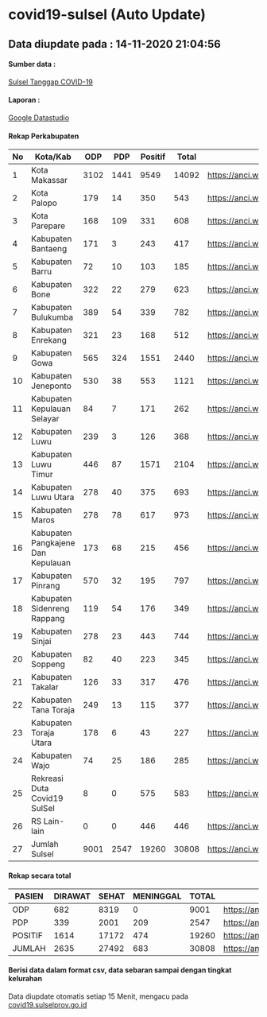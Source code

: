 
# covid19-sulsel (Auto Update)

## Data diupdate pada : 14-11-2020 21:04:56

#### Sumber data :
[Sulsel Tanggap COVID-19](https://covid19.sulselprov.go.id)

#### Laporan :
[Google Datastudio](https://datastudio.google.com/s/jythWGc1j4w)

#### Rekap Perkabupaten 
|No|Kota/Kab|ODP|PDP|Positif|Total|Link|
| --- | --- | --- | --- | --- | --- | --- |
|1|Kota Makassar|3102|1441|9549|14092|https://anci.web.id/cor/kota_makassar|
|2|Kota Palopo|179|14|350|543|https://anci.web.id/cor/kota_palopo|
|3|Kota Parepare|168|109|331|608|https://anci.web.id/cor/kota_parepare|
|4|Kabupaten Bantaeng|171|3|243|417|https://anci.web.id/cor/kabupaten_bantaeng|
|5|Kabupaten Barru|72|10|103|185|https://anci.web.id/cor/kabupaten_barru|
|6|Kabupaten Bone|322|22|279|623|https://anci.web.id/cor/kabupaten_bone|
|7|Kabupaten Bulukumba|389|54|339|782|https://anci.web.id/cor/kabupaten_bulukumba|
|8|Kabupaten Enrekang|321|23|168|512|https://anci.web.id/cor/kabupaten_enrekang|
|9|Kabupaten Gowa|565|324|1551|2440|https://anci.web.id/cor/kabupaten_gowa|
|10|Kabupaten Jeneponto|530|38|553|1121|https://anci.web.id/cor/kabupaten_jeneponto|
|11|Kabupaten Kepulauan Selayar|84|7|171|262|https://anci.web.id/cor/kabupaten_kepulauan_selayar|
|12|Kabupaten Luwu|239|3|126|368|https://anci.web.id/cor/kabupaten_luwu|
|13|Kabupaten Luwu Timur|446|87|1571|2104|https://anci.web.id/cor/kabupaten_luwu_timur|
|14|Kabupaten Luwu Utara|278|40|375|693|https://anci.web.id/cor/kabupaten_luwu_utara|
|15|Kabupaten Maros|278|78|617|973|https://anci.web.id/cor/kabupaten_maros|
|16|Kabupaten Pangkajene Dan Kepulauan|173|68|215|456|https://anci.web.id/cor/kabupaten_pangkajene_dan_kepulauan|
|17|Kabupaten Pinrang|570|32|195|797|https://anci.web.id/cor/kabupaten_pinrang|
|18|Kabupaten Sidenreng Rappang|119|54|176|349|https://anci.web.id/cor/kabupaten_sidenreng_rappang|
|19|Kabupaten Sinjai|278|23|443|744|https://anci.web.id/cor/kabupaten_sinjai|
|20|Kabupaten Soppeng|82|40|223|345|https://anci.web.id/cor/kabupaten_soppeng|
|21|Kabupaten Takalar|126|33|317|476|https://anci.web.id/cor/kabupaten_takalar|
|22|Kabupaten Tana Toraja|249|13|115|377|https://anci.web.id/cor/kabupaten_tana_toraja|
|23|Kabupaten Toraja Utara|178|6|43|227|https://anci.web.id/cor/kabupaten_toraja_utara|
|24|Kabupaten Wajo|74|25|186|285|https://anci.web.id/cor/kabupaten_wajo|
|25|Rekreasi Duta Covid19 SulSel|8|0|575|583|https://anci.web.id/cor/rekreasi_duta_covid19_sulsel|
|26|RS Lain-lain|0|0|446|446|https://anci.web.id/cor/rs_lain-lain|
|27|Jumlah Sulsel|9001|2547|19260|30808|https://anci.web.id/cor/jumlah_sulsel|

#### Rekap secara total

| PASIEN | DIRAWAT | SEHAT | MENINGGAL | TOTAL | LINK |
| ---- | -------- | ---- | ---- |  ---- | ---- |
| ODP | 682 | 8319 | 0 | 9001 | https://anci.web.id/cor/odp_detail.html |
| PDP | 339 | 2001 | 209 | 2547 | https://anci.web.id/cor/pdp_detail.html |
| POSITIF | 1614 | 17172 | 474 | 19260 | https://anci.web.id/cor/positif_detail.html |
| JUMLAH | 2635 | 27492 | 683 | 30808 | https://anci.web.id/cor/jumlah_sulsel/ |

 
#### Berisi data dalam format csv, data sebaran sampai dengan tingkat kelurahan

Data diupdate otomatis setiap 15 Menit, mengacu pada [covid19.sulselprov.go.id](https://covid19.sulselprov.go.id)

